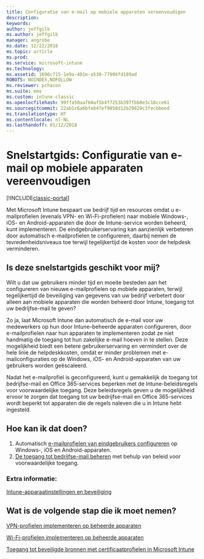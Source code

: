 ```yaml
---
title: Configuratie van e-mail op mobiele apparaten vereenvoudigen
description: 
keywords: 
author: jeffgilb
ms.author: jeffgilb
manager: angrobe
ms.date: 12/22/2016
ms.topic: article
ms.prod: 
ms.service: microsoft-intune
ms.technology: 
ms.assetid: 1696c715-1e9a-401e-a530-77904fd189ad
ROBOTS: NOINDEX,NOFOLLOW
ms.reviewer: pchacon
ms.suite: ems
ms.custom: intune-classic
ms.openlocfilehash: 99ffa50aaf60af5b4f7253b397fbb8e3c18cce61
ms.sourcegitcommit: 22ab1c6a6bfeb4fef9850d12b29829c3fecbbeed
ms.translationtype: HT
ms.contentlocale: nl-NL
ms.lasthandoff: 01/12/2018
---
```

# <a name="quick-start-guide-simplify-email-configuration-on-mobile-devices"></a>Snelstartgids: Configuratie van e-mail op mobiele apparaten vereenvoudigen

[!INCLUDE[classic-portal](../includes/classic-portal.md)]

Met Microsoft Intune bespaart uw bedrijf tijd en resources omdat u e-mailprofielen (evenals VPN- en Wi-Fi-profielen) naar mobiele Windows-, iOS- en Android-apparaten die door de Intune-service worden beheerd, kunt implementeren. De eindgebruikerservaring kan aanzienlijk verbeteren door automatisch e-mailprofielen te configureren, daarbij nemen de tevredenheidsniveaus toe terwijl tegelijkertijd de kosten voor de helpdesk verminderen.

## <a name="is-this-quick-start-guide-right-for-me"></a>Is deze snelstartgids geschikt voor mij?
Wilt u dat uw gebruikers minder tijd en moeite besteden aan het configureren van nieuwe e-mailprofielen op mobiele apparaten, terwijl tegelijkertijd de beveiliging van gegevens van uw bedrijf verbetert door alleen aan mobiele apparaten die worden beheerd door Intune, toegang tot uw bedrijfse-mail te geven?

Zo ja, laat Microsoft Intune dan automatisch de e-mail voor uw medewerkers op hun door Intune-beheerde apparaten configureren, door e-mailprofielen naar hun apparaten te implementeren zodat ze niet handmatig de toegang tot hun zakelijke e-mail hoeven in te stellen. Deze mogelijkheid biedt een betere gebruikerservaring en vermindert over de hele linie de helpdeskkosten, omdat er minder problemen met e-mailconfiguraties op de Windows, iOS- en Android-apparaten van uw gebruikers worden geëscaleerd.

Nadat het e-mailprofiel is geconfigureerd, kunt u gemakkelijk de toegang tot bedrijfse-mail en Office 365-services beperken met de Intune-beleidsregels voor voorwaardelijke toegang. Deze beleidsregels geven u de mogelijkheid ervoor te zorgen dat toegang tot uw bedrijfse-mail en Office 365-services wordt beperkt tot apparaten die de regels naleven die u in Intune hebt ingesteld.

## <a name="how-do-i-do-it"></a>Hoe kan ik dat doen?
1.  Automatisch [ e-mailprofielen van eindgebruikers configureren](/intune-classic/deploy-use/configure-access-to-corporate-email-using-email-profiles-with-microsoft-intune) op Windows-, iOS en Android-apparaten.
2.  [De toegang tot bedrijfse-mail beheren](/intune-classic/deploy-use/restrict-access-to-email-and-o365-services-with-microsoft-intune) met behulp van beleid voor voorwaardelijke toegang.


### <a name="additional-information"></a>Extra informatie:
[Intune-apparaatinstellingen en beveiliging](/intune-classic/deploy-use/manage-settings-and-features-on-your-devices-with-microsoft-intune-policies)

## <a name="what-should-i-do-next"></a>Wat is de volgende stap die ik moet nemen?
[VPN-profielen implementeren op beheerde apparaten](/intune-classic/deploy-use/vpn-connections-in-microsoft-intune)

[Wi-Fi-profielen implementeren op beheerde apparaten](/intune-classic/deploy-use/wi-fi-connections-in-microsoft-intune)

[Toegang tot beveiligde bronnen met certificaatprofielen in Microsoft Intune](/intune-classic/deploy-use/secure-resource-access-with-certificate-profiles)
